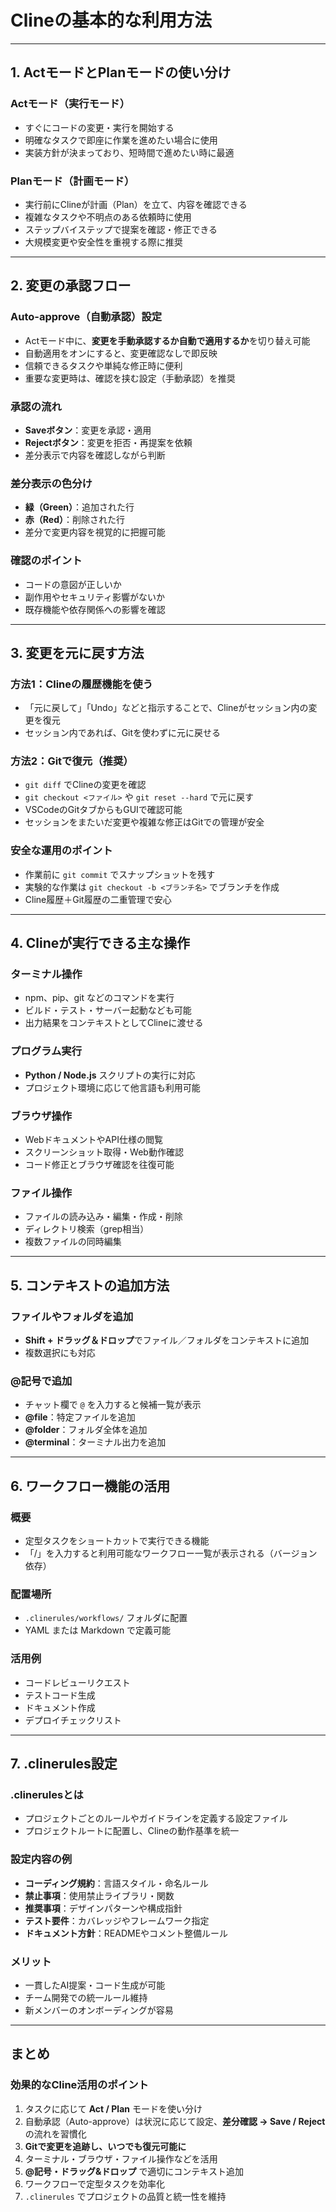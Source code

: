 # Clineの基本的な利用方法

---

## 1. ActモードとPlanモードの使い分け

### Actモード（実行モード）
- すぐにコードの変更・実行を開始する  
- 明確なタスクで即座に作業を進めたい場合に使用  
- 実装方針が決まっており、短時間で進めたい時に最適  

### Planモード（計画モード）
- 実行前にClineが計画（Plan）を立て、内容を確認できる  
- 複雑なタスクや不明点のある依頼時に使用  
- ステップバイステップで提案を確認・修正できる  
- 大規模変更や安全性を重視する際に推奨  

---

## 2. 変更の承認フロー

### Auto-approve（自動承認）設定
- Actモード中に、**変更を手動承認するか自動で適用するか**を切り替え可能  
- 自動適用をオンにすると、変更確認なしで即反映  
- 信頼できるタスクや単純な修正時に便利  
- 重要な変更時は、確認を挟む設定（手動承認）を推奨  

### 承認の流れ
- **Saveボタン**：変更を承認・適用  
- **Rejectボタン**：変更を拒否・再提案を依頼  
- 差分表示で内容を確認しながら判断  

### 差分表示の色分け
- **緑（Green）**：追加された行  
- **赤（Red）**：削除された行  
- 差分で変更内容を視覚的に把握可能  

### 確認のポイント
- コードの意図が正しいか  
- 副作用やセキュリティ影響がないか  
- 既存機能や依存関係への影響を確認  

---

## 3. 変更を元に戻す方法

### 方法1：Clineの履歴機能を使う
- 「元に戻して」「Undo」などと指示することで、Clineがセッション内の変更を復元  
- セッション内であれば、Gitを使わずに元に戻せる  

### 方法2：Gitで復元（推奨）
- `git diff` でClineの変更を確認  
- `git checkout <ファイル>` や `git reset --hard` で元に戻す  
- VSCodeのGitタブからもGUIで確認可能  
- セッションをまたいだ変更や複雑な修正はGitでの管理が安全  

### 安全な運用のポイント
- 作業前に `git commit` でスナップショットを残す  
- 実験的な作業は `git checkout -b <ブランチ名>` でブランチを作成  
- Cline履歴＋Git履歴の二重管理で安心  

---

## 4. Clineが実行できる主な操作

### ターミナル操作
- npm、pip、git などのコマンドを実行  
- ビルド・テスト・サーバー起動なども可能  
- 出力結果をコンテキストとしてClineに渡せる  

### プログラム実行
- **Python / Node.js** スクリプトの実行に対応  
- プロジェクト環境に応じて他言語も利用可能  

### ブラウザ操作
- WebドキュメントやAPI仕様の閲覧  
- スクリーンショット取得・Web動作確認  
- コード修正とブラウザ確認を往復可能  

### ファイル操作
- ファイルの読み込み・編集・作成・削除  
- ディレクトリ検索（grep相当）  
- 複数ファイルの同時編集  

---

## 5. コンテキストの追加方法

### ファイルやフォルダを追加
- **Shift + ドラッグ＆ドロップ**でファイル／フォルダをコンテキストに追加  
- 複数選択にも対応  

### @記号で追加
- チャット欄で `@` を入力すると候補一覧が表示  
- **@file**：特定ファイルを追加  
- **@folder**：フォルダ全体を追加  
- **@terminal**：ターミナル出力を追加  

---

## 6. ワークフロー機能の活用

### 概要
- 定型タスクをショートカットで実行できる機能  
- 「/」を入力すると利用可能なワークフロー一覧が表示される（バージョン依存）  

### 配置場所
- `.clinerules/workflows/` フォルダに配置  
- YAML または Markdown で定義可能  

### 活用例
- コードレビューリクエスト  
- テストコード生成  
- ドキュメント作成  
- デプロイチェックリスト  

---

## 7. .clinerules設定

### .clinerulesとは
- プロジェクトごとのルールやガイドラインを定義する設定ファイル  
- プロジェクトルートに配置し、Clineの動作基準を統一  

### 設定内容の例
- **コーディング規約**：言語スタイル・命名ルール  
- **禁止事項**：使用禁止ライブラリ・関数  
- **推奨事項**：デザインパターンや構成指針  
- **テスト要件**：カバレッジやフレームワーク指定  
- **ドキュメント方針**：READMEやコメント整備ルール  

### メリット
- 一貫したAI提案・コード生成が可能  
- チーム開発での統一ルール維持  
- 新メンバーのオンボーディングが容易  

---

## まとめ

### 効果的なCline活用のポイント
1. タスクに応じて **Act / Plan** モードを使い分け  
2. 自動承認（Auto-approve）は状況に応じて設定、**差分確認 → Save / Reject** の流れを習慣化  
3. **Gitで変更を追跡し、いつでも復元可能に**
4. ターミナル・ブラウザ・ファイル操作などを活用  
5. **@記号・ドラッグ&ドロップ** で適切にコンテキスト追加  
6. ワークフローで定型タスクを効率化  
7. `.clinerules` でプロジェクトの品質と統一性を維持  
